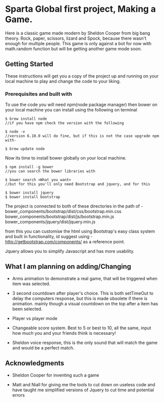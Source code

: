 # Sparta Global first project, Making a Game.

Here is a classic game made modern by Sheldon Cooper from big bang theory.
Rock, paper, scissors, lizard and Spock, because there wasn't enough for multiple people. This game is only against a bot for now with math.random function but will be getting another game mode soon.

## Getting Started

These instructions will get you a copy of the project up and running on your local machine to play and change the code to your liking.

### Prerequisites and built with

To use the code you will need npm(node package manager) then bower on your local machine you can install using the following on terminal

```
$ brew install node
//if you have npm check the version with the following

$ node -v
//version 6.10.0 will do fine, but if this is not the case upgrade npm with-

$ brew update node

```
Now its time to install bower globally on your local machine.

```
$ npm install -g bower
//you can search the bower libraries with

$ bower search <What you want>
//but for this you'll only need Bootstrap and jquery, and for this

$ bower install jquery
$ bower install bootstrap

```
The project is connected to both of these directories in the path of -
bower_components/bootstrap/dist/css/bootstrap.min.css
bower_components/bootstrap/dist/js/bootstrap.min.js
bower_components/jquery/dist/jquery.min.js

from this you can customise the html using Bootstrap's easy class system and built in functionality, id suggest using -
http://getbootstrap.com/components/ as a reference point.

Jquery allows you to simplify Javascript and has more usability.



## What I am planning on adding/Changing

* Arms animation to demonstrate a real game, that will be triggered when item was selected.

* 3 second countdown after player's choice. This is both setTimeOut to delay the computers response, but this is made obsolete if there is animation. mainly though a visual countdown on the top after a item has been selected.

* Player vs  player mode

* Changeable score system. Best to 5 or best to 10, all the same, input how much you and your friends think is necessary!

* Sheldon voice response, this is the only sound that will match the game and would be a perfect match.


## Acknowledgments

* Sheldon Cooper for inventing such a game

* Matt and Niall for giving me the tools to cut down on useless code and have taught me simplified versions of Jquery to cut time and potential errors
